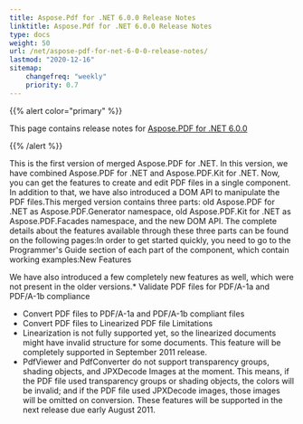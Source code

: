 ```yaml
---
title: Aspose.Pdf for .NET 6.0.0 Release Notes
linktitle: Aspose.Pdf for .NET 6.0.0 Release Notes
type: docs
weight: 50
url: /net/aspose-pdf-for-net-6-0-0-release-notes/
lastmod: "2020-12-16"
sitemap:
    changefreq: "weekly"
    priority: 0.7
---
```


{{% alert color="primary" %}}

This page contains release notes for [Aspose.PDF for .NET 6.0.0](http://www.aspose.com/downloads/pdf/net/new-releases/aspose.pdf-for-.net-6.0.0/)

{{% /alert %}}

This is the first version of merged Aspose.PDF for .NET. In this version, we have combined Aspose.PDF for .NET and Aspose.PDF.Kit for .NET. Now, you can get the features to create and edit PDF files in a single component. In addition to that, we have also introduced a DOM API to manipulate the PDF files.This merged version contains three parts: old Aspose.PDF for .NET as Aspose.PDF.Generator namespace, old Aspose.PDF.Kit for .NET as Aspose.PDF.Facades namespace, and the new DOM API. The complete details about the features available through these three parts can be found on the following pages:In order to get started quickly, you need to go to the Programmer's Guide section of each part of the component, which contain working examples:New Features

We have also introduced a few completely new features as well, which were not present in the older versions.* Validate PDF files for PDF/A-1a and PDF/A-1b compliance

- Convert PDF files to PDF/A-1a and PDF/A-1b compliant files
- Convert PDF files to Linearized PDF file
  Limitations
- Linearization is not fully supported yet, so the linearized documents might have invalid structure for some documents. This feature will be completely supported in September 2011 release.
- PdfViewer and PdfConverter do not support transparency groups, shading objects, and JPXDecode Images at the moment. This means, if the PDF file used transparency groups or shading objects, the colors will be invalid; and if the PDF file used JPXDecode images, those images will be omitted on conversion. These features will be supported in the next release due early August 2011.
